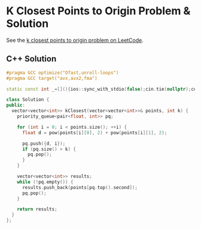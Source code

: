 # K Closest Points to Origin Problem & Solution

See the [k closest points to origin problem on LeetCode](https://leetcode.com/problems/k-closest-points-to-origin).

## C++ Solution

```cpp
#pragma GCC optimize("Ofast,unroll-loops")
#pragma GCC target("avx,avx2,fma")

static const int _=[](){ios::sync_with_stdio(false);cin.tie(nullptr);cout.tie(nullptr);return 0;}();

class Solution {
public:
  vector<vector<int>> kClosest(vector<vector<int>>& points, int k) {
    priority_queue<pair<float, int>> pq;

    for (int i = 0; i < points.size(); ++i) {
      float d = pow(points[i][0], 2) + pow(points[i][1], 2);

      pq.push({d, i});
      if (pq.size() > k) {
        pq.pop();
      }
    }

    vector<vector<int>> results;
    while (!pq.empty()) {
      results.push_back(points[pq.top().second]);
      pq.pop();
    }

    return results;
  }
};
```
